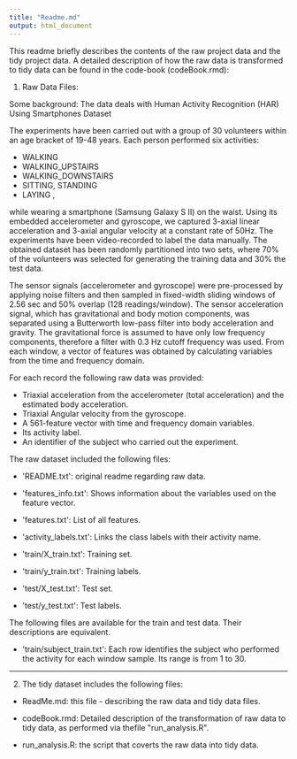 ```yaml
---
title: "Readme.md"
output: html_document
---
```


This readme briefly describes the contents of the raw project data and the tidy project data. A detailed description of how the raw data is transformed to tidy data can be found in the code-book (codeBook.rmd): 

1. Raw Data Files:

Some background:
The data deals with Human Activity Recognition (HAR) Using Smartphones Dataset

The experiments have been carried out with a group of 30 volunteers within an age bracket of 19-48 years. 
Each person performed six activities:
- WALKING 
- WALKING_UPSTAIRS 
- WALKING_DOWNSTAIRS  
- SITTING, STANDING
- LAYING , 

while wearing a smartphone (Samsung Galaxy S II) on the waist. Using its embedded accelerometer and gyroscope, we captured 3-axial linear acceleration and 3-axial angular velocity at a constant rate of 50Hz. The experiments have been video-recorded to label the data manually. The obtained dataset has been randomly partitioned into two sets, where 70% of the volunteers was selected for generating the training data and 30% the test data. 

The sensor signals (accelerometer and gyroscope) were pre-processed by applying noise filters and then sampled in fixed-width sliding windows of 2.56 sec and 50% overlap (128 readings/window). The sensor acceleration signal, which has gravitational and body motion components, was separated using a Butterworth low-pass filter into body acceleration and gravity. The gravitational force is assumed to have only low frequency components, therefore a filter with 0.3 Hz cutoff frequency was used. From each window, a vector of features was obtained by calculating variables from the time and frequency domain. 

For each record the following raw data was provided:

- Triaxial acceleration from the accelerometer (total acceleration) and the estimated body acceleration.
- Triaxial Angular velocity from the gyroscope. 
- A 561-feature vector with time and frequency domain variables. 
- Its activity label. 
- An identifier of the subject who carried out the experiment.

The raw dataset included the following files:

- 'README.txt': original readme regarding raw data.

- 'features_info.txt': Shows information about the variables used on the feature vector.

- 'features.txt': List of all features.

- 'activity_labels.txt': Links the class labels with their activity name.

- 'train/X_train.txt': Training set.

- 'train/y_train.txt': Training labels.

- 'test/X_test.txt': Test set.

- 'test/y_test.txt': Test labels.

The following files are available for the train and test data. Their descriptions are equivalent.

- 'train/subject_train.txt': Each row identifies the subject who performed the activity for each window sample. Its range is from 1 to 30. 

--------------------------------------------------------------
2. The tidy dataset includes the following files:

- ReadMe.md: this file - describing the raw data and tidy data files.

- codeBook.rmd: Detailed description of the transformation of raw data to tidy data, as performed via thefile "run_analysis.R".

- run_analysis.R: the script that coverts the raw data into tidy data.

